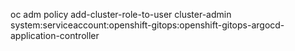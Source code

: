 oc adm policy add-cluster-role-to-user cluster-admin system:serviceaccount:openshift-gitops:openshift-gitops-argocd-application-controller
